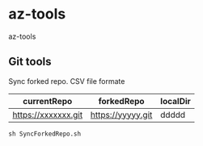 # az-tools
az-tools

## Git tools
Sync forked repo.
CSV file formate  

currentRepo | forkedRepo | localDir   
----------- | ---------- | ---------  
https://xxxxxxx.git | https://yyyyy.git | ddddd

```
sh SyncForkedRepo.sh
```
